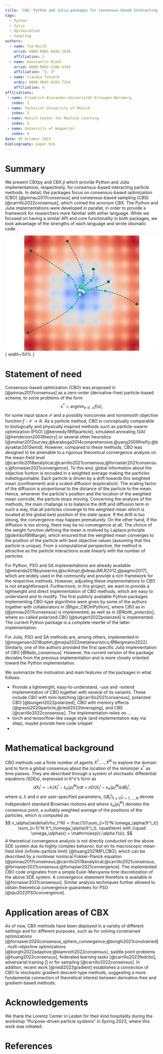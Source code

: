 ```yaml
---
title: 'CBX: Python and Julia packages for consensus-based interacting particle methods'
tags:
  - Python
  - Julia
  - Optimization
  - Sampling
authors:
  - name: Tim Roith
    orcid: 0000-0001-8440-2928
    affiliation: 1
  - name: Konstantin Riedl
    orcid: 0000-0002-2206-4334
    affiliation: "2, 3"
  - name: Claudia Totzeck
    ordic: 0000-0001-6283-7154
    affiliation: 4  
affiliations:
 - name: Friedrich-Alexander-Universität Erlangen-Nürnberg
   index: 1
 - name: Technical University of Munich
   index: 2
 - name: Munich Center for Machine Learning
   index: 3
 - name: University of Wuppertal
   index: 4 
date: 09 October 2023
bibliography: paper.bib
---
```


# Summary

We present CBXpy and CBX.jl which provide Python and Julia implementations, respectively, for consensus-based interacting particle methods. In detail, the packages focus on consensus-based optimization (CBO) [@pinnau2017consensus] and consensus-based sampling (CBS) [@carrillo2022consensus], which coined the acronym CBX. The Python and Julia implementations were developed in parallel, in order to provide a framework for researchers more familiar with either language. While we focused on having a similar API and core functionality in both packages, we took advantage of the strengths of each language and wrote idiomatic code.

![Visualization of a CBO run for the Ackley function [@ackley2012connectionist].](JOSS.png){ width=50% }

# Statement of need

Consensus-based optimization (CBO) was proposed in [@pinnau2017consensus] as a zero-order (derivative-free) particle-based scheme, to solve problems of the form
$$
x^* = \mathrm{argmin}_{x\in\mathcal{X}} f(x),
$$
for some input space $\mathcal{X}$ and a possibly nonconvex and nonsmooth objective function $f:\mathcal{X}\to\mathbb{R}$. As a particle method, CBO is conceptually comparable to biologically and physically inspired methods such as particle-swarm optimization (PSO) [@kennedy1995particle], simulated annealing (SA) [@henderson2003theory] or several other heuristics [@mohan2012survey;@karaboga2014comprehensive;@yang2009firefly;@bayraktar2013wind]. However, compared to these methods, CBO was designed to be amenable to a rigorous theoretical convergence analysis on the mean-field level [@carrillo2018analytical;@carrillo2021consensus;@fornasier2021consensus;@fornasier2021convergence]. To this end, global information about the objective funtion is encoded in a weighted average making the particles indistinguishable. Each particle is driven by a drift towards this weighted mean (confinement) and a scaled diffusion (exploration). The scaling factor of the diffusion is proportional to the distance of the particle to the mean. Hence, whenever the particle's position and the location of the weighted mean coincide, the particle stops moving. Concerning the analysis of the methods, the main challange is to balance the drift and diffusion term in such a way, that all particles converge to the weighted mean which is located at the global best position of the state space. If the drift is too strong, the convergence may happen prematurely. On the other hand, if the diffusion is too strong, there may be no convergence at all. The choice of the weight function defining the mean is motived by Laplace principle [@dembo1998large], which ensured that the weighted mean converges to the position of the particle with best objective values (assuming that this particle is unique). From a computational perspective, the method is attractive as the particle interactions scale linearly with the number of particles. 

For Python, PSO and SA implementations are already available [@miranda2018pyswarms;@scikitopt;@deapJMLR2012;@pagmo2017], which are widely used in the community and provide a rich framework for the respective methods. However, adjusting these implementations to CBO is not straightforward. Furthermore, in this project, we want to provide a lightweight and direct implementation of CBO methods, which are easy to understand and to modify. The first publicly available Python packages implementing CBO-type algorithms were given by some of the authors together with collaborators in [@Igor_CBOinPython], where CBO as in [@pinnau2017consensus] is implemented, as well as in [@Roith_polarcbo], where so-called polarized CBO [@bungert2022polarized] is implemented. The current Python package is a complete rewrite of the latter implementation.

For Julia, PSO and SA methods are, among others, implemented in [@mogensen2018optim;@mejia2022metaheuristics;@Bergmann2022]. Similarly, one of the authors provided the first specific Julia implementation of CBO [@Bailo_consensus]. However, the current version of the package deviates from the previous implementation and is more closely oriented toward the Python implementation.

We summarize the motivation and main features of the packages in what follows.

- Provide a lightweight, easy-to-understand, -use and -extend implementation of CBO together with several of its variants. These include CBO with mini-batching [@carrillo2021consensus], polarized CBO [@bungert2022polarized], CBO with memory effects [@grassi2020particle;@riedl2022leveraging], and CBS [@carrillo2022consensus]. The implementation relies on ...
- torch and tensorflow-like usage style (and implementation way via step), maybe provide here code snippet
- 

# Mathematical background

CBO methods use a finite number of agents $X^1,\dots,X^N$ to explore the domain and to form a global consensus about the location of the minimizer $x^*$ as time passes. They are described through a system of stochastic differential equations (SDEs), expressed in It\^o's form as
$$
dX^i_t = -\lambda (X^i_t-x_\alpha(\widehat\rho_t^N)) dt + \sigma D(X^i_t-x_\alpha(\widehat\rho_t^N)) dB^i_t,
$$
where $\alpha,\lambda$ and $\sigma$ are user-specified parameters, $((B^i_t)_{t\geq0})_{i=1,\dots,N}$ denote independent standard Brownian motions and where $x_\alpha(\widehat\rho_t^N)$ denotes the consensus point, a suitably weighted average of the positions of the particles, which is computed as
$$
x_\alpha(\widehat\rho_t^N) = \frac{1}{\sum_{i=1}^N \omega_\alpha(X^i_t)} \sum_{i=1}^N X^i_t\omega_\alpha(X^i_t), \quad\text{ with }\quad \omega_\alpha(x) = \mathrm{exp}(-\alpha f(x)).
$$
A theoretical convergence analysis is not directly conducted on the above SDE system due its highly complex behavior, but on its macroscopic mean-field limit (infinite-particle limit) [@huang2021MFLCBO], which can be described by a nonlinear nonlocal Fokker-Planck equation [@pinnau2017consensus;@carrillo2018analytical;@carrillo2021consensus;@fornasier2021consensus;@fornasier2021convergence]. The implemented CBO code originates from a simple Euler-Maruyama time discretization of the above SDE system. A convergence statement therefore is available in [@fornasier2021consensus].
Similar analysis techniques further allowed to obtain theoretical convergence guarantees for PSO [@qiu2022PSOconvergence].

# Application areas of CBX

As of now, CBX methods have been deployed in a variety of different settings and for different purposes, such as for solving constrained optimizations [@fornasier2020consensus_sphere_convergence;@borghi2021constrained], multi-objective optimizations [@borghi2022adaptive;@klamroth2022consensus], saddle point problems [@huang2022consensus], federated learning tasks [@carrillo2023fedcbo], adversarial training [] or for sampling [@carrillo2022consensus].
In addition, recent work [@riedl2023gradient] establishes a connection of CBO to stochastic gradient descent-type methods, suggesting a more fundamental connection of theoretical interest between derivative-free and gradient-based methods.

# Acknowledgements

We thank the Lorentz Center in Leiden for their kind hospitality during the workshop "Purpose-driven particle systems" in Spring 2023, where this work was initiated.

# References
